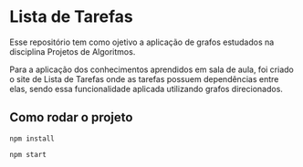 # Lista de Tarefas

Esse repositório tem como ojetivo a aplicação de grafos estudados na disciplina Projetos de Algoritmos.


Para a aplicação dos conhecimentos aprendidos em sala de aula, foi criado o site de Lista de Tarefas onde as tarefas possuem dependências entre elas, sendo essa funcionalidade aplicada utilizando grafos direcionados.

## Como rodar o projeto

``npm install``

``npm start``
